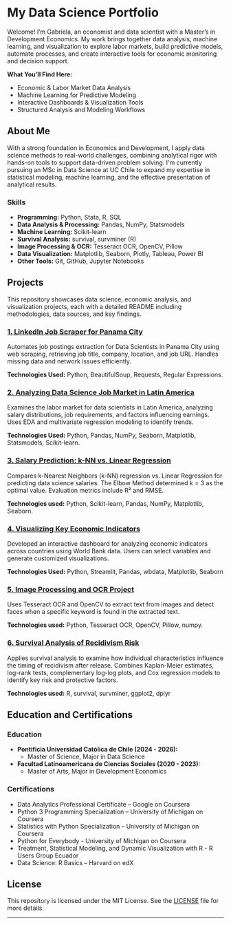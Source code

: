 
# My Data Science Portfolio

Welcome! I’m Gabriela, an economist and data scientist with a Master’s in Development Economics. My work brings together data analysis, machine learning, and visualization to explore labor markets, build predictive models, automate processes, and create interactive tools for economic monitoring and decision support. 

**What You’ll Find Here:**  
- Economic & Labor Market Data Analysis
- Machine Learning for Predictive Modeling
- Interactive Dashboards & Visualization Tools
- Structured Analysis and Modeling Workflows

## **About Me**  

With a strong foundation in Economics and Development, I apply data science methods to real-world challenges, combining analytical rigor with hands-on tools to support data-driven problem solving. I'm currently pursuing an MSc in Data Science at UC Chile to expand my expertise in statistical modeling, machine learning, and the effective presentation of analytical results.

### **Skills**  

- **Programming:** Python, Stata, R, SQL  
- **Data Analysis & Processing:** Pandas, NumPy, Statsmodels  
- **Machine Learning:** Scikit-learn 
- **Survival Analysis:** survival, survminer (R) 
- **Image Processing & OCR:** Tesseract OCR, OpenCV, Pillow  
- **Data Visualization:** Matplotlib, Seaborn, Plotly, Tableau, Power BI  
- **Other Tools:** Git, GitHub, Jupyter Notebooks

## Projects

This repository showcases data science, economic analysis, and visualization projects, each with a detailed README including methodologies, data sources, and key findings.

### [1. LinkedIn Job Scraper for Panama City](webScraping/)

Automates job postings extraction for Data Scientists in Panama City using web scraping, retrieving job title, company, location, and job URL. Handles missing data and network issues efficiently.

**Technologies Used:** Python, BeautifulSoup, Requests, Regular Expressions.

### [2. Analyzing Data Science Job Market in Latin America](laborMarketEDA/)

Examines the labor market for data scientists in Latin America, analyzing salary distributions, job requirements, and factors influencing earnings. Uses EDA and multivariate regression modeling to identify trends. 

**Technologies Used:** Python, Pandas, NumPy, Seaborn, Matplotlib, Statsmodels, Scikit-learn.

### [3. Salary Prediction: k-NN vs. Linear Regression](salaryPredictionModels/)

Compares k-Nearest Neighbors (k-NN) regression vs. Linear Regression for predicting data science salaries. The Elbow Method determined k = 3 as the optimal value. Evaluation metrics include R² and RMSE. 

**Technologies used:** Python, Scikit-learn, Pandas, NumPy, Matplotlib, Seaborn.

### [4. Visualizing Key Economic Indicators](streamlitEconomicIndicators/)

Developed an interactive dashboard for analyzing economic indicators across countries using World Bank data. Users can select variables and generate customized visualizations.

**Technologies Used:** Python, Streamlit, Pandas, wbdata, Matplotlib, Seaborn

### [5. Image Processing and OCR Project](imageProcessing/)

Uses Tesseract OCR and OpenCV to extract text from images and detect faces when a specific keyword is found in the extracted text.

**Technologies used:** Python, Tesseract OCR, OpenCV, Pillow, numpy.

### [6. Survival Analysis of Recidivism Risk](survivalAnalysis/)

Applies survival analysis to examine how individual characteristics influence the timing of recidivism after release. Combines Kaplan-Meier estimates, log-rank tests, complementary log-log plots, and Cox regression models to identify key risk and protective factors.

**Technologies used:** R, survival, survminer, ggplot2, dplyr

## Education and Certifications

### Education

- **Pontificia Universidad Católica de Chile (2024 - 2026):** 
  - Master of Science, Major in Data Science
- **Facultad Latinoamericana de Ciencias Sociales (2020 - 2023):** 
  - Master of Arts, Major in Development Economics

### Certifications

- Data Analytics Professional Certificate – Google on Coursera
- Python 3 Programming Specialization – University of Michigan on Coursera
- Statistics with Python Specialization – University of Michigan on Coursera
- Python for Everybody - University of Michigan on Coursera
- Treatment, Statistical Modeling, and Dynamic Visualization with R - R Users Group Ecuador
- Data Science: R Basics – Harvard on edX

## License

This repository is licensed under the MIT License. See the [LICENSE](https://mit-license.org) file for more details.

---
